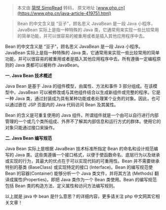 > 本文由 [简悦 SimpRead](http://ksria.com/simpread/) 转码， 原文地址 [www.php.cn](https://www.php.cn/java-article-419751.html)

> Bean 的中文含义是 “豆子”，顾名思义 JavaBean 是一段 Java 小程序，JavaBean 实际上是指一种特殊的 Java 类，它通常用来实现一些比较常用的简单功能，并可以很容易的被重用或者是插入其他应用程序中去。

Bean 的中文含义是 “豆子”，顾名思义 JavaBean 是一段 Java 小程序。JavaBean 实际上是指一种特殊的 Java 类，它通常用来实现一些比较常用的简单功能，并可以很容易的被重用或者是插入其他应用程序中去。所有遵循一定编程原则的 Java 类都可以被称作 JavaBean。

**一. Java Bean 技术概述**

Java Bean 是基于 Java 的组件模型，由属性、方法和事件 3 部分组成。在该模型中，JavaBean 可以被修改或与其他组件结合以生成新组件或完整的程序。它是一种 Java 类，通过封装成为具有某种功能或者处理某个业务的对象。因此，也可以通过嵌在 JSP 页面内的 Java 代码访问 Bean 及其属性。

Bean 的含义是可重复使用的 Java 组件。所谓组件就是一个由可以自行进行内部管理的一个或几个类所组成、外界不了解其内部信息和运行方式的群体。使用它的对象只能通过接口来操作。

**二. Java Bean 编写规范**

Java Bean 实际上是根据 JavaBean 技术标准所指定 Bean 的命名和设计规范编写的 Java 类。这些类遵循一个接口格式，以便于使函数命名、底层行为以及继承或实现的行为，其最大的优点在于可以实现代码的可重用性。Bean 并不需要继承特别的基类 (BaseClass) 或实现特定的接口 (Interface)。Bean 的编写规范使 Bean 的容器(Container) 能够分析一个 Java 类文件，并将其方法 (Methods) 翻译成属性(Properties)，即把 Java 类作为一个 Bean 类使用。Bean 的编写规范包括 Bean 类的构造方法、定义属性和访问方法编写规则。

以上就是 java 中 bean 是什么意思？的详细内容，更多请关注 php 中文网其它相关文章！